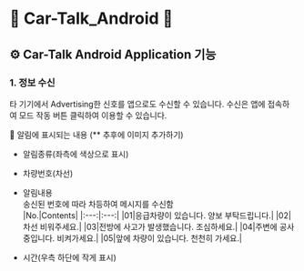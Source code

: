 # 📱 Car-Talk_Android 📱
## ⚙ Car-Talk Android Application 기능
### 1. 정보 수신
타 기기에서 Advertising한 신호를 앱으로도 수신할 수 있습니다.
수신은 앱에 접속하여 모드 작동 버튼 클릭하여 이용할 수 있습니다. <br>

📢 알림에 표시되는 내용  (** 추후에 이미지 추가하기)
* 알림종류(좌측에 색상으로 표시)
* 차량번호(차선)
* 알림내용 <br>
송신된 번호에 따라 차등하여 메시지를 수신함 <br>
|No.|Contents|
|:---:|:---:|
|01|응급차량이 있습니다. 양보 부탁드립니다.|
|02|차선 비워주세요.|
|03|전방에 사고가 발생했습니다. 조심하세요.|
|04|주변에 공사 중입니다. 비켜가세요.|
|05|앞에 차량이 있습니다. 천천히 가세요.|

* 시간(우측 하단에 작게 표시)
